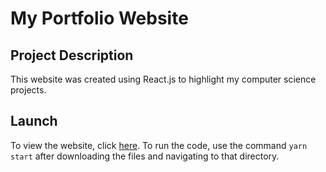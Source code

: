 # My Portfolio Website

## Project Description
This website was created using React.js to highlight my computer science projects.

## Launch
To view the website, click [here](https://csziklai.com/). To run the code, use the command `yarn start` after downloading the files and navigating to that directory.
